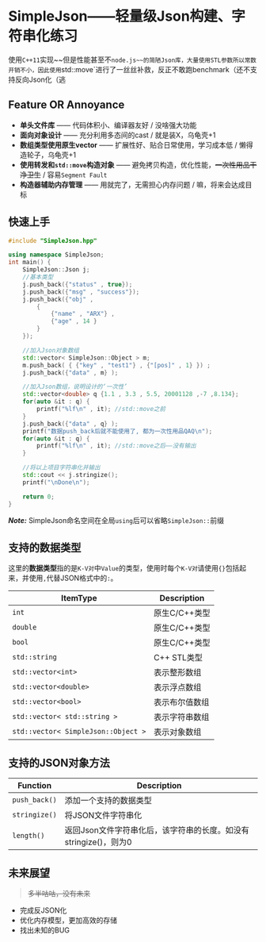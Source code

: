 # SimpleJson——轻量级Json构建、字符串化练习

使用`C++11`实现~~但是性能甚至不`node.js~~的简陋Json库，大量使用STL参数所以常数开销不小，因此使用`std::move`进行了一丝丝补救，反正不敢跑benchmark（还不支持反向Json化（逃

## Feature OR Annoyance

* **单头文件库** —— 代码体积小、编译器友好 / 没啥强大功能
* **面向对象设计** —— 充分利用多态间的cast / 就是装X，乌龟壳+1
* **数组类型使用原生vector** —— 扩展性好、贴合日常使用，学习成本低 / 懒得造轮子，乌龟壳+1
* **使用转发和`std::move`构造对象** —— 避免拷贝构造，优化性能，~~一次性用品干净卫生~~ / 容易`Segment Fault`
* **构造器辅助内存管理** —— 用就完了，无需担心内存问题 / 嘛，将来会达成目标

## 快速上手

```c++
#include "SimpleJson.hpp"

using namespace SimpleJson;
int main() {
	SimpleJson::Json j;
	//基本类型
	j.push_back({"status" , true});
	j.push_back({"msg" , "success"});
	j.push_back({"obj" , 
		{ 
			{"name" , "ARX"} , 
			{"age" , 14 }
		} 
	});

	//加入Json对象数组
	std::vector< SimpleJson::Object > m;
	m.push_back( { {"key" , "test1"} , {"[pos]" , 1} }) ;
	j.push_back({"data" , m} );

	//加入Json数组，说明设计的‘一次性’
	std::vector<double> q {1.1 , 3.3 , 5.5, 20001128 ,-7 ,8.134};
	for(auto &it : q) {
		printf("%lf\n" , it); //std::move之前
	}
	j.push_back({"data" , q} );
	printf("数据push_back后就不能使用了, 都为一次性用品QAQ\n");
	for(auto &it : q) {
		printf("%lf\n" , it); //std::move之后——没有输出
	}

	//将以上项目字符串化并输出
    std::cout << j.stringize();
    printf("\nDone\n");

	return 0;
}
```
***Note:*** SimpleJson命名空间在全局`using`后可以省略`SimpleJson::`前缀

## 支持的数据类型

这里的**数据类型**指的是`K-V对`中`Value`的类型，使用时每个`K-V对`请使用`{}`包括起来，并使用`,`代替JSON格式中的`:`。

| ItemType | Description |
| --------- | ----------|
| `int`  | 原生C/C++类型|
| `double`| 原生C/C++类型|
| `bool`| 原生C/C++类型|
| `std::string`| C++ STL类型|
| `std::vector<int>`| 表示整形数组|
| `std::vector<double>`| 表示浮点数组|
| `std::vector<bool>`| 表示布尔值数组|
| `std::vector< std::string >` | 表示字符串数组|
| `std::vector< SimpleJson::Object >`| 表示对象数组|

## 支持的JSON对象方法


| Function | Description |
| --------- | ----------|
| `push_back()`  | 添加一个支持的数据类型 |
| `stringize()`| 将JSON文件字符串化 |
| `length()`| 返回Json文件字符串化后，该字符串的长度。如没有stringize()，则为0|



## 未来展望
> ~~多半咕咕，没有未来~~
+ 完成反JSON化
+ 优化内存模型，更加高效的存储
+ 找出未知的BUG
